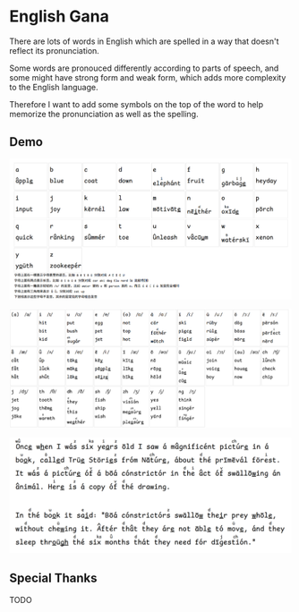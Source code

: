 # English Gana

There are lots of words in English which are spelled in a way that doesn't reflect its pronunciation.

Some words are pronouced differently according to parts of speech, and some might have strong form and weak form, which adds more complexity to the English language.

Therefore I want to add some symbols on the top of the word to help memorize the pronunciation as well as the spelling.

## Demo

![img1](./img1.PNG)

![img2](./img2.PNG)

![img3](./img3.PNG)

## Special Thanks

TODO
